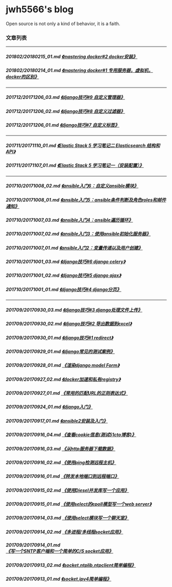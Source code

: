# jwh5566's blog
Open source is not only a kind of behavior, it is a faith.
### 文章列表
---
##### 201802/20180215_01.md [《mastering docker#2 docker安装》](201802/20180215_01.md)
##### 201802/20180214_01.md [《mastering docker#1 专用服务器，虚拟机，docker的区别》](201802/20180214_01.md)
---
##### 201712/20171206_03.md [《django技巧#9 自定义管理器》](201712/20171206_03.md)
##### 201712/20171206_02.md [《django技巧#8 自定义过滤器》](201712/20171206_02.md)
##### 201712/20171206_01.md [《django技巧#7 自定义标签》](201712/20171206_01.md)
---
##### 201711/20171110_01.md [《Elastic Stack 5 学习笔记二 Elasticsearch 结构和API》](201711/20171110_01.md)
##### 201711/20171107_01.md [《Elastic Stack 5 学习笔记一（安装配置）》](201711/20171107_01.md)
---
##### 201710/20171008_02.md [《ansible入门6：自定义ansible模块》](201710/20171008_02.md)
##### 201710/20171008_01.md [《ansible入门5：ansible条件判断及角色roles和邮件通知》](201710/20171008_01.md)
##### 201710/20171007_03.md [《ansible入门4：ansible遍历循环》](201710/20171007_03.md)
##### 201710/20171007_02.md [《ansible入门3：使用ansible初始化服务器》](201710/20171007_02.md)
##### 201710/20171007_01.md [《ansible入门2：变量传递以及用户创建》](201710/20171007_01.md)
##### 201710/20171001_03.md [《django技巧#6 django celery》](201710/20171001_03.md)
##### 201710/20171001_02.md [《django技巧#5 django ajax》](201710/20171001_02.md)
##### 201710/20171001_01.md [《django技巧#4 django分页》](201710/20171001_01.md)
---
##### 201709/20170930_03.md [《django技巧#3 django处理文件上传》](201709/20170930_03.md)
##### 201709/20170930_02.md [《django技巧#2 导出数据到excel》](201709/20170930_02.md)
##### 201709/20170930_01.md [《django技巧#1 redirect》](201709/20170930_01.md)
##### 201709/20170929_01.md [《django常见的测试案例》](201709/20170929_01.md)
##### 201709/20170928_01.md [《渲染django model Form》](201709/20170928_01.md)
##### 201709/20170927_02.md [《docker加速和私有registry》](201709/20170927_02.md)
##### 201709/20170927_01.md [《常用的匹配URL的正则表达式》](201709/20170927_01.md)
##### 201709/20170924_01.md [《django入门》](201709/20170924_01.md)
##### 201709/20170917_01.md [《ansible2安装及入门》](201709/20170917_01.md)
##### 201709/20170916_04.md [《查看cookie信息(测试51cto博客)》](201709/20170916_04.md)
##### 201709/20170916_03.md [《从http服务器下载数据》](201709/20170916_03.md)
##### 201709/20170916_02.md [《使用ping检测远程主机》](201709/20170916_02.md)
##### 201709/20170916_01.md [《转发本地端口到远程端口》](201709/20170916_01.md)
##### 201709/20170915_02.md [《使用Diesel并发库写一个应用》](201709/20170915_02.md)
##### 201709/20170915_01.md [《使用select的epoll模型写一个web server》](201709/20170915_01.md)
##### 201709/20170914_03.md [《使用select模块写一个聊天室》](201709/20170914_03.md)
##### 201709/20170914_02.md [《多进程/多线程socket应用》](201709/20170914_02.md)
##### 201709/20170914_01.md [《写一个SNTP客户端和一个简单的C/S socket应用》](201709/20170914_01.md)
##### 201709/20170913_02.md [《socket,ntplib,ntpclient简单编程》](201709/20170913_02.md)
##### 201709/20170913_01.md [《socket,ipv4简单编程》](201709/20170913_01.md)
